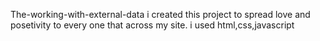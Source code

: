 The-working-with-external-data i created this project to spread love and posetivity to every one that across my site. i used html,css,javascript
